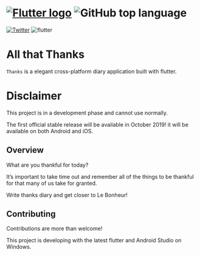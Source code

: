 # [![Flutter logo][]][flutter.dev] ![GitHub top language](https://img.shields.io/github/languages/top/tdh8316/thanks.svg)

[![Twitter](https://img.shields.io/twitter/url/https/github.com/tdh8316/thanks.svg?style=social)](https://twitter.com/intent/tweet?text=Wow:&url=https%3A%2F%2Fgithub.com%2Ftdh8316%2Fthanks)
![flutter](https://img.shields.io/badge/flutter-%3E%3D1.0-jade.svg)

# All that Thanks

`Thanks` is a elegant cross-platform diary application built with flutter.

[Flutter logo]: https://flutter.dev/assets/flutter-lockup-4cb0ee072ab312e59784d9fbf4fb7ad42688a7fdaea1270ccf6bbf4f34b7e03f.svg
[flutter.dev]: https://flutter.dev

# Disclaimer
This project is in a development phase and cannot use normally.

The first official stable release will be available in October 2019!
it will be available on both Android and iOS.

## Overview
What are you thankful for today?

It’s important to take time out and remember all of the things to
be thankful for that many of us take for granted.

Write thanks diary and get closer to Le Bonheur!

## Contributing
Contributions are more than welcome!

This project is developing with the latest flutter and Android Studio on Windows.
